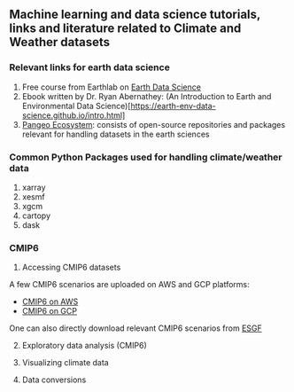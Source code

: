 ## Machine learning and data science tutorials, links and literature related to Climate and Weather datasets


### Relevant links for earth data science

1. Free course from Earthlab on [Earth Data Science](https://www.earthdatascience.org/)
2. Ebook written by Dr. Ryan Abernathey: (An Introduction to Earth and Environmental Data Science)[https://earth-env-data-science.github.io/intro.html]
2. [Pangeo Ecosystem](https://pangeo.io/): consists of open-source repositories and packages relevant for handling datasets in the earth sciences

### Common Python Packages used for handling climate/weather data

1. xarray
2. xesmf
3. xgcm
4. cartopy
4. dask

### CMIP6

1. Accessing CMIP6 datasets 

A few CMIP6 scenarios are uploaded on AWS and GCP platforms:

- [CMIP6 on AWS](https://registry.opendata.aws/cmip6/)
- [CMIP6 on GCP](https://cloud.google.com/blog/products/data-analytics/new-climate-model-data-now-google-public-datasets)

One can also directly download relevant CMIP6 scenarios from [ESGF](https://esgf-node.llnl.gov/projects/cmip6/)



2.  Exploratory data analysis (CMIP6)

3.  Visualizing climate data

4.  Data conversions


